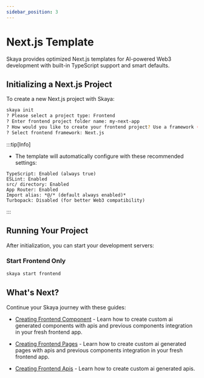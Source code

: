 ```yaml
---
sidebar_position: 3
---
```


# Next.js Template

Skaya provides optimized Next.js templates for AI-powered Web3 development with built-in TypeScript support and smart defaults.


## Initializing a Next.js Project

To create a new Next.js project with Skaya:

```bash
skaya init
? Please select a project type: Frontend
? Enter frontend project folder name: my-next-app
? How would you like to create your frontend project? Use a framework (React, Next.js, Vite)
? Select frontend framework: Next.js
```


:::tip[Info]
- The template will automatically configure with these recommended settings:

```
TypeScript: Enabled (always true)
ESLint: Enabled
src/ directory: Enabled
App Router: Enabled
Import alias: *@/* (default always enabled)*
Turbopack: Disabled (for better Web3 compatibility)
```
:::



## Running Your Project

After initialization, you can start your development servers:

### Start Frontend Only

```bash
skaya start frontend
```


## What's Next?

Continue your Skaya journey with these guides:

- [Creating Frontend Component](/docs/skaya-frontend/Create/Component) - Learn how to create custom ai generated components with apis and previous components integration in your fresh frontend app.

- [Creating Frontend Pages](/docs/skaya-frontend/Create/Page) - Learn how to create custom ai generated pages with apis and previous components integration in your fresh frontend app.


- [Creating Frontend Apis](/docs/skaya-frontend/Create/Api) - Learn how to create custom ai generated apis.

